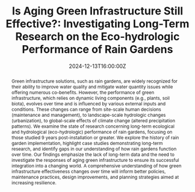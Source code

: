 ---
# Enter presentation abstract, use quotation marks.
abstract: Green infrastructure solutions, such as rain gardens, are widely recognized for their ability to improve water quality and mitigate water quantity issues while offering numerous co-benefits. However, the performance of green infrastructure, which relies on dynamic living components (e.g., plants, soil biota), evolves over time and is influenced by various external inputs and conditions. These changes can range from site-scale human decisions (maintenance and management), to landscape-scale hydrologic changes (urbanization), to global-scale effects of climate change (altered precipitation patterns). We examine the state of research concerning long-term ecological and hydrological (eco-hydrologic) performance of rain gardens, focusing on those studied 9 years post-installation or greater. We explore the history of rain garden implementation, highlight case studies demonstrating long-term research, and identify gaps in our understanding of how rain gardens function over time. Our findings emphasize the lack of long-term data and the need to investigate the responses of aging green infrastructure to ensure its successful integration into a changing world. A comprehensive understanding of how green infrastructure effectiveness changes over time will inform better policies, maintenance practices, design improvements, and planning strategies aimed at increasing resilience. 
all_day: false
# List authors with dashes exactly as appears in the person's Author page (e.g., Carolyn B. Voter, Rachel Zobel)
authors:
- Emma Ruggiero
- Carolyn B. Voter
# Start date and time, format "YYYY-MM-DDTHH:MM:SSZ"
date: "2024-12-13T16:00:00Z"
# End date and time, format "YYYY-MM-DDTHH:MM:SSZ"
date_end: "2024-12-13T16:12:00Z"
# Conference name
event: 2024 American Geophysical Union Fall Meeting
# Link to conference page/program.
event_url: https://agu.confex.com/agu/agu24/meetingapp.cgi
featured: false
# Give image credit in caption, e.g.: 'Image credit: [AGU WaterSciCon](https://www.agu.org/waterscicon)'
image:
  caption: 'Image credit: [AGU](https://www.agu.org/)'
# City, State of conference
location: Washington D.C.
# Name of associated project(s) as appear in directory name (i.e., YYYYProjectStarted_ShortName)
projects: null
# Need something here, but not too important: just copy in: "2024-06-30T00:00:00Z" or current date/time
publishDate: "2024-06-30T00:00:00Z"
slides: null
# Specify Poster, Talk, Invited Talk, Lightning Talk, etc.
summary: Talk
tags: []
# Title of presentation
title: "	Is Aging Green Infrastructure Still Effective?: Investigating Long-Term Research on the Eco-hydrologic Performance of Rain Gardens"
url_code: ""
url_pdf: ""
url_slides: ""
url_video: ""
---